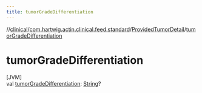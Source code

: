 ```yaml
---
title: tumorGradeDifferentiation
---
```

//[clinical](../../../index.html)/[com.hartwig.actin.clinical.feed.standard](../index.html)/[ProvidedTumorDetail](index.html)/[tumorGradeDifferentiation](tumor-grade-differentiation.html)



# tumorGradeDifferentiation



[JVM]\
val [tumorGradeDifferentiation](tumor-grade-differentiation.html): [String](https://kotlinlang.org/api/latest/jvm/stdlib/kotlin/-string/index.html)?




